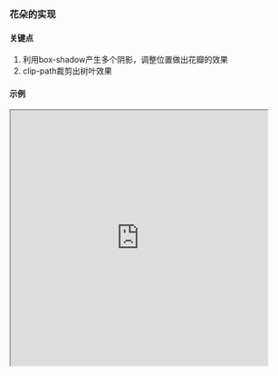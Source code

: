 ### 花朵的实现

#### 关键点
1. 利用box-shadow产生多个阴影，调整位置做出花瓣的效果
2. clip-path裁剪出树叶效果

#### 示例
<iframe width="90%" height="450" allowfullscreen="allowfullscreen" src="https://codepen.io/superwtt/embed/RwrOqMv?height=450&theme-id=default&default-tab=result"></iframe>